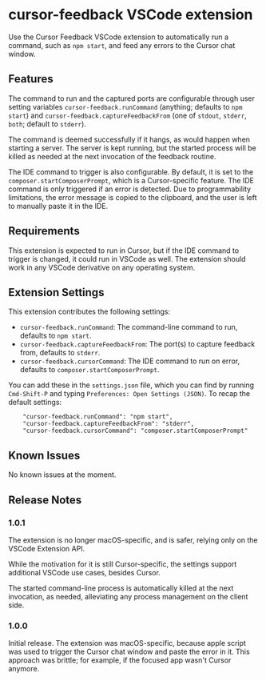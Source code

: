 # cursor-feedback VSCode extension

Use the Cursor Feedback VSCode extension to automatically run a command, such as `npm start`, and feed any errors to the Cursor chat window.

## Features

The command to run and the captured ports are configurable through user setting variables `cursor-feedback.runCommand` (anything; defaults to `npm start`) and `cursor-feedback.captureFeedbackFrom` (one of `stdout`, `stderr`, `both`; default to `stderr`).

The command is deemed successfully if it hangs, as would happen when starting a server.
The server is kept running, but the started process will be killed as needed at the next invocation of the feedback routine.

The IDE command to trigger is also configurable. By default, it is set to the `composer.startComposerPrompt`, which is a Cursor-specific feature.
The IDE command is only triggered if an error is detected.
Due to programmability limitations, the error message is copied to the clipboard, and the user is left to manually paste it in the IDE.

## Requirements

This extension is expected to run in Cursor, but if the IDE command to trigger is changed, it could run in VSCode as well.
The extension should work in any VSCode derivative on any operating system.

## Extension Settings

This extension contributes the following settings:

* `cursor-feedback.runCommand`: The command-line command to run, defaults to `npm start`.
* `cursor-feedback.captureFeedbackFrom`: The port(s) to capture feedback from, defaults to `stderr`.
* `cursor-feedback.cursorCommand`: The IDE command to run on error, defaults to `composer.startComposerPrompt`.

You can add these in the `settings.json` file, which you can find by running `Cmd-Shift-P` and typing `Preferences: Open Settings (JSON)`.
To recap the default settings:
```
    "cursor-feedback.runCommand": "npm start",
    "cursor-feedback.captureFeedbackFrom": "stderr",
    "cursor-feedback.cursorCommand": "composer.startComposerPrompt"
```

## Known Issues

No known issues at the moment.

## Release Notes

### 1.0.1

The extension is no longer macOS-specific, and is safer, relying only on the VSCode Extension API.

While the motivation for it is still Cursor-specific, the settings support additional VSCode use cases, besides Cursor.

The started command-line process is automatically killed at the next invocation, as needed,
alleviating any process management on the client side.

### 1.0.0

Initial release.
The extension was macOS-specific, because apple script was used to trigger the Cursor chat window and paste the error in it. This approach was brittle; for example, if the focused app wasn't Cursor anymore.


